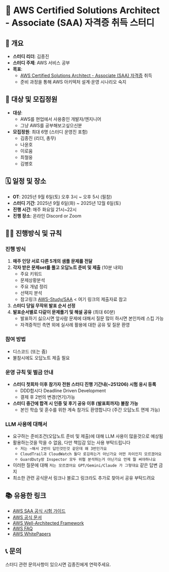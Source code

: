 # 🏅 AWS Certified Solutions Architect - Associate (SAA) 자격증 취득 스터디

## 🎯 개요

- **스터디 리더**: 김종진
- **스터디 주제**: AWS 서비스 공부
- **목표**: 
  - [AWS Certified Solutions Architect - Associate (SAA) 자격증](https://aws.amazon.com/ko/certification/certified-solutions-architect-associate/) 취득
  - 준비 과정을 통해 AWS 아키텍처 설계·운영 시나리오 숙지

## 👥 대상 및 모집정원

- **대상**:
  - AWS를 현업에서 사용중인 개발자/엔지니어
  - 그냥 AWS를 공부해보고싶으신분
- **모집정원**: 최대 6명 (스터디 운영진 포함)
  - 김종진 (리더, 총무)
  - 나윤호
  - 이로움
  - 최철웅
  - 김병호

## 🗓️ 일정 및 장소

- **OT**: 2025년 9월 6일(토) 오후 3시 ~ 오후 5시 (필참)
- **스터디 기간**: 2025년 9월 6일(화) ~ 2025년 12월 6일(토)
- **진행 시간**: 매주 화요일 21시~22시
- **진행 장소**: 온라인 Discord or Zoom

## 👩‍🏫 진행방식 및 규칙

### 진행 방식

1. **매주 인당 서로 다른 5개의 샘플 문제를 전달**
2. **각자 받은 문제set를 풀고 오답노트 준비 및 제출** (10분 내외)
   - 주요 키워드
   - 문제상황분석
   - 주요 개념 정리
   - 선택지 분석
   - 참고링크 [AWS-Study/SAA](https://github.com/nasir17git/AWS-Study/tree/main/SSA) < 여기 링크의 제출자료 참고
3. **스터디 당일 무작위 발표 순서 선정**
4. **발표순서별로 다같이 문제풀기 및 해설 공유** (최대 60분)
   - 발표하기 싫으시면 앞사람 문제에 대해서 질문 많이 하시면 본인차례 스킵 가능
   - 자격증적인 측면 외에 실사례 활용에 대한 공유 및 질문 환영

### 참여 방법

- 디스코드 (또는 줌)
- 불참시에도 오답노트 제출 필요

### 운영 규칙 및 벌금 안내

- **스터디 첫회차 이후 참가자 전원 스터디 진행 기간내(~251206) 시험 응시 등록**
  - DDD합시다 Deadline Driven Development
  - 결제 후 2번의 변경(연기)가능
- **스터디 중간에 합격 시 인증 및 후기 공유 이후 (발표회까지) 불참 가능**
  - 본인 학습 및 훈수를 위한 계속 참가도 환영합니다 (주간 오답노트 면제 가능)

### LLM 사용에 대해서

- 요구하는 준비조건(오답노트 준비 및 제출)에 대해 LLM 사용이 많을것으로 예상됨
- 활용하는것을 막을 수 없음, 다만 책임감 있는 사용 부탁드립니다
  - `저는 ~해서 2번이 답인것인것 같은데 왜 3번인가요`
  - `CloudTrail과 CloudWatch 둘다 로깅하는거 아닌가요 어떤 차이인지 모르겠어요`
  - `GuardDuty랑 Inspector 모두 위협 분석하는거 아닌가요 언제 뭘 써야하나요`
- 이러한 질문에 대해 `저는 모르겠어요 GPT/Gemini/Claude 가 그렇대요` 같은 답변 금지
- 최소한 관련 공식문서 링크나 블로그 링크라도 추가로 찾아서 공유 부탁드려요

## 📚 유용한 링크

- [AWS SAA 공식 시험 가이드](https://aws.amazon.com/certification/certified-solutions-architect-associate/)
- [AWS 공식 문서](https://docs.aws.amazon.com/)
- [AWS Well-Architected Framework](https://aws.amazon.com/architecture/well-architected/)
- [AWS FAQ](https://aws.amazon.com/ko/faqs/)
- [AWS WhitePapers](https://aws.amazon.com/ko/whitepapers/?whitepapers-main.sort-by=item.additionalFields.sortDate&whitepapers-main.sort-order=desc&awsf.whitepapers-content-type=*all&awsf.whitepapers-global-methodology=*all&awsf.whitepapers-tech-category=*all&awsf.whitepapers-industries=*all&awsf.whitepapers-business-category=*all)

## 📞 문의

스터디 관련 문의사항이 있으시면 김종진에게 연락주세요.

